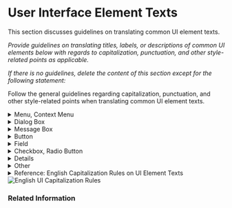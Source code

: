 # User Interface Element Texts

This section discusses guidelines on translating common UI element texts.

*Provide guidelines on translating titles, labels, or descriptions of common UI elements below with regards to capitalization, punctuation, and other style-related points as applicable.*

*If there is no guidelines, delete the content of this section except for the following statement:*

Follow the general guidelines regarding capitalization, punctuation, and other style-related points when translating common UI element texts.

<div class="section collapsible">
<section class="section collapsible" type="Window, Pane, Screen"
</section>
</div>
  
<details>
  <summary>Menu, Context Menu</summary><br>
</details>
  
<details>
  <summary>Dialog Box</summary><br>
</details>
  
<details>
  <summary>Message Box</summary><br>
</details>
  
<details>
  <summary>Button</summary><br>
</details>
  
<details>
  <summary>Field</summary><br>
</details>
  
<details>
  <summary>Checkbox, Radio Button</summary><br>
</details>
  
<details>
  <sumnmary>Tooltips (Mouseovers)</summary><br>
</details>
  
<details>
  <summary>Other</summary><br>
</details>
  
<details>
  <summary>Reference: English Capitalization Rules on UI Element Texts<img src="template/images/uielements.jpg" alt="English UI Capitalization Rules"></summary><br>
</details>
  
  
### Related Information
